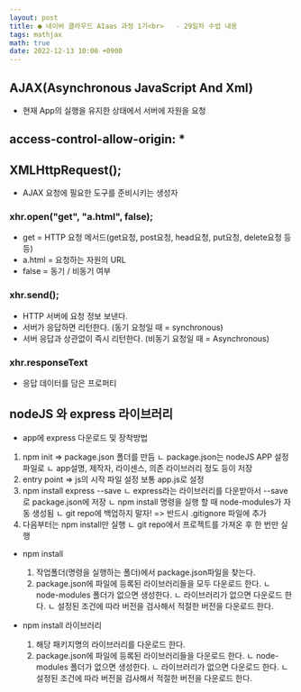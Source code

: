 ```yaml
---
layout: post
title: ● 네이버 클라우드 AIaas 과정 1기<br>   - 29일차 수업 내용
tags: mathjax
math: true
date: 2022-12-13 10:00 +0900
---
```


## AJAX(Asynchronous JavaScript And Xml)

- 현재 App의 실행을 유지한 상태에서 서버에 자원을 요청

## access-control-allow-origin: *

## XMLHttpRequest();

- AJAX 요청에 필요한 도구를 준비시키는 생성자

### xhr.open("get", "a.html", false);

- get = HTTP 요청 메서드(get요청, post요청, head요청, put요청, delete요청 등등)
- a.html = 요청하는 자원의 URL
- false = 동기 / 비동기 여부

### xhr.send();

- HTTP 서버에 요청 정보 보낸다.
- 서버가 응답하면 리턴한다. (동기 요청일 때 = synchronous)
- 서버 응답과 상관없이 즉시 리턴한다. (비동기 요청일 때 = Asynchronous)

### xhr.responseText

- 응답 데이터를 담은 프로퍼티

## nodeJS 와 express 라이브러리

- app에 express 다운로드 및 장착방법

1. npm init => package.json 폴더를 만듬
  ㄴ package.json는 nodeJS APP 설정파일로
  ㄴ app설명, 제작자, 라이센스, 의존 라이브러리 정도 등이 저장
2. entry point => js의 시작 파일 설정 보통 app.js로 설정
3. npm install express --save
  ㄴ express라는 라이브러리를 다운받아서 --save로 package.json에 저장
  ㄴ npm install 명령을 실행 할 때 node-modules가 자동 생성됨
    ㄴ git repo에 백업하지 말자! => 반드시 .gitignore 파일에 추가
4. 다음부터는 npm install만 실행
  ㄴ git repo에서 프로젝트를 가져온 후 한 번만 실행

- npm install
  1. 작업폴더(명령을 실행하는 폴더)에서 package.json파일을 찾는다.
  2. package.json에 파일에 등록된 라이브러리들을 모두 다운로드 한다.
    ㄴ node-modules 폴더가 없으면 생성한다.
    ㄴ 라이브러리가 없으면 다운로드 한다.
      ㄴ 설정된 조건에 따라 버전을 검사해서 적절한 버전을 다운로드 한다.

- npm install 라이브러리
  1. 해당 패키지명의 라이브러리를 다운로드 한다.
  2. package.json에 파일에 등록된 라이브러리들을 다운로드 한다.
    ㄴ node-modules 폴더가 없으면 생성한다.
    ㄴ 라이브러리가 없으면 다운로드 한다.
      ㄴ 설정된 조건에 따라 버전을 검사해서 적절한 버전을 다운로드 한다.

